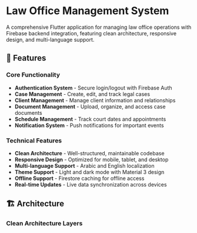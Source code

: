 # Law Office Management System

A comprehensive Flutter application for managing law office operations with Firebase backend integration, featuring clean architecture, responsive design, and multi-language support.

## 🎯 Features

### Core Functionality
- **Authentication System** - Secure login/logout with Firebase Auth
- **Case Management** - Create, edit, and track legal cases
- **Client Management** - Manage client information and relationships
- **Document Management** - Upload, organize, and access case documents
- **Schedule Management** - Track court dates and appointments
- **Notification System** - Push notifications for important events

### Technical Features
- **Clean Architecture** - Well-structured, maintainable codebase
- **Responsive Design** - Optimized for mobile, tablet, and desktop
- **Multi-language Support** - Arabic and English localization
- **Theme Support** - Light and dark mode with Material 3 design
- **Offline Support** - Firestore caching for offline access
- **Real-time Updates** - Live data synchronization across devices

## 🏗️ Architecture

### Clean Architecture Layers
